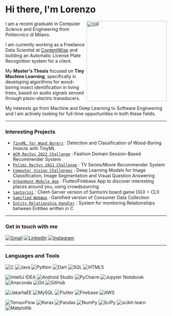 # Hi there, I'm Lorenzo

<img align="right" alt="GIF" height="250px" src="https://www.affde.com/uploads/article/158344/532jUrDPJ8adiaMB.gif" />

I am a recent graduate in Computer Science and Engineering from Politecnico di Milano.

I am currently working as a Freelance Data Scientist at [ContentWise](https://www.contentwise.com/) and building an Automatic License Plate Recognition system for a client.

My **Master's Thesis** focused on **Tiny Machine Learning**, specifically in developing algorithms for wood-boring insect identification in living trees, based on audio signals sensed through piezo-electric transducers.

My interests go from Machine and Deep Learning to Software Engineering and I am actively looking for full-time opportunities in both these fields.

---


### Interesting Projects

- [`TinyML for Wood Borers`](https://github.com/LorenzoMainetti/tinyML-for-wood-borers) : Detection and Classification of Wood-Boring Insects with TinyML
- [`ACM RecSys 2022 Challenge`](https://github.com/KingPowa/Rec_Sys_2022_Boston_Team) : Fashion Domain Session-Based Recommender System
- [`Polimi RecSys 2021 Challenge`](https://github.com/Menta99/RecSys2021_Mainetti_Menta) : TV Series/Movie Recommender System
- [`Computer Vision Challenges`](https://github.com/LorenzoMainetti/artificial-neural-networks-and-deep-learning-challenges-2020-2021) : Deep Learning Models for Image Classification, Image Segmentation and Visual Question Answering
- [`UrbanHunt Mobile App`](https://github.com/fulcus/urbanhunt) : Flutter/Firebase App to discover interesting places around you, using crowdsourcing
- [`Santorini`](https://github.com/LorenzoMainetti/ing-sw-2020-Mainetti-Iorio-Lacava) : Client-Server version of Santorini board game (GUI + CLI)
- [`Gamified WebApp`](https://github.com/LorenzoMainetti/gamified-webapp-lisi-mainetti-menta) : Gamified version of Consumer Data Collection
- [`Entity Relationship Handler`](https://github.com/LorenzoMainetti/API-2019-FinalProject) : System for monitoring Relationships between Entities written in C

---


### Get in touch with me 

[![Gmail](https://img.shields.io/badge/Gmail-D14836?style=for-the-badge&logo=gmail&logoColor=white)](mailto:lorenzo.mainetti@gmail.com)
[![LinkedIn](https://img.shields.io/badge/linkedin-%230077B5.svg?style=for-the-badge&logo=linkedin&logoColor=white)](https://www.linkedin.com/in/lorenzo-mainetti)
[![Instagram](https://img.shields.io/badge/Instagram-E4405F?style=for-the-badge&logo=instagram&logoColor=white)](https://www.instagram.com/lorenzo_mainetti/)

---


### Languages and Tools 

![C](https://img.shields.io/badge/c-%2300599C.svg?style=for-the-badge&logo=c&logoColor=white)
![Java](https://img.shields.io/badge/java-%23ED8B00.svg?style=for-the-badge&logo=java&logoColor=white)
![Python](https://img.shields.io/badge/python-3670A0?style=for-the-badge&logo=python&logoColor=ffdd54)
![Dart](https://img.shields.io/badge/dart-%230175C2.svg?style=for-the-badge&logo=dart&logoColor=white)
![SQL](https://img.shields.io/badge/sql-0047AB?style=for-the-badge&logo=sql&logoColor=white)
![HTML5](https://img.shields.io/badge/html5-%23E34F26.svg?style=for-the-badge&logo=html5&logoColor=white)

![IntelliJ IDEA](https://img.shields.io/badge/IntelliJIDEA-000000.svg?style=for-the-badge&logo=intellij-idea&logoColor=white)
![Android Studio](https://img.shields.io/badge/Android%20Studio-3DDC84.svg?style=for-the-badge&logo=android-studio&logoColor=white)
![PyCharm](https://img.shields.io/badge/pycharm-143?style=for-the-badge&logo=pycharm&logoColor=black&color=black&labelColor=green)
![Jupyter Notebook](https://img.shields.io/badge/jupyter-%23FA0F00.svg?style=for-the-badge&logo=jupyter&logoColor=white)
![Anaconda](https://img.shields.io/badge/Anaconda-%2344A833.svg?style=for-the-badge&logo=anaconda&logoColor=white)
![Git](https://img.shields.io/badge/git-%23F05033.svg?style=for-the-badge&logo=git&logoColor=white)
![GitHub](https://img.shields.io/badge/github-%23121011.svg?style=for-the-badge&logo=github&logoColor=white)

![JakartaEE](https://img.shields.io/badge/jakartaee-%2300008B.svg?style=for-the-badge&logo=jakartaee&logoColor=white)
![MySQL](https://img.shields.io/badge/mysql-%2300f.svg?style=for-the-badge&logo=mysql&logoColor=white)
![Flutter](https://img.shields.io/badge/Flutter-%2302569B.svg?style=for-the-badge&logo=Flutter&logoColor=white)
![Firebase](https://img.shields.io/badge/firebase-%23039BE5.svg?style=for-the-badge&logo=firebase)
![AWS](https://img.shields.io/badge/AWS-%23FF9900.svg?style=for-the-badge&logo=amazon-aws&logoColor=white)

![TensorFlow](https://img.shields.io/badge/TensorFlow-%23FF6F00.svg?style=for-the-badge&logo=TensorFlow&logoColor=white)
![Keras](https://img.shields.io/badge/Keras-%23D00000.svg?style=for-the-badge&logo=Keras&logoColor=white)
![Pandas](https://img.shields.io/badge/pandas-%23150458.svg?style=for-the-badge&logo=pandas&logoColor=white)
![NumPy](https://img.shields.io/badge/numpy-%23013243.svg?style=for-the-badge&logo=numpy&logoColor=white)
![SciPy](https://img.shields.io/badge/SciPy-%230C55A5.svg?style=for-the-badge&logo=scipy&logoColor=%white)
![scikit-learn](https://img.shields.io/badge/scikit--learn-%23F7931E.svg?style=for-the-badge&logo=scikit-learn&logoColor=white)
![Matplotlib](https://img.shields.io/badge/Matplotlib-%23ffffff.svg?style=for-the-badge&logo=Matplotlib&logoColor=black)
<!--
---


 ### Github Statistics
  
  <div align="left"> 
     <a href="">
      <img align="left" src="https://github-readme-stats-sigma-five.vercel.app/api?username=LorenzoMainetti&show_icons=true&include_all_commits=true&count_private=true&theme=react&line_height=40" />
    </a>
    <a href="">
      <img align="left" src="https://github-readme-stats.vercel.app/api/top-langs/?username=LorenzoMainetti&theme=react&line_height=40&hide=css"/>
    </a>
</div
-->

<!--
**LorenzoMainetti/LorenzoMainetti** is a ✨ _special_ ✨ repository because its `README.md` (this file) appears on your GitHub profile.

Here are some ideas to get you started:

- 🔭 I’m currently working on ...
- 🌱 I’m currently learning ...
- 👯 I’m looking to collaborate on ...
- 🤔 I’m looking for help with ...
- 💬 Ask me about ...
- 📫 How to reach me: ...
- 😄 Pronouns: ...
- ⚡ Fun fact: ...
-->
